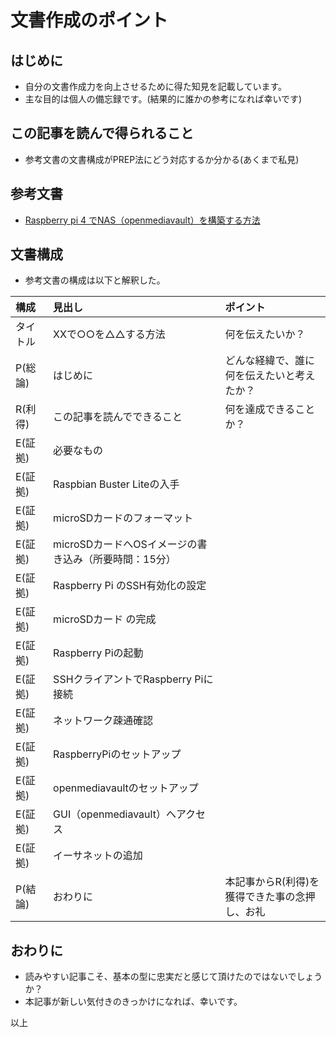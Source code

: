 # 文書作成のポイント

## はじめに
- 自分の文書作成力を向上させるために得た知見を記載しています。
- 主な目的は個人の備忘録です。(結果的に誰かの参考になれば幸いです)

## この記事を読んで得られること
- 参考文書の文書構成がPREP法にどう対応するか分かる(あくまで私見)

## 参考文書
- [Raspberry pi 4 でNAS（openmediavault）を構築する方法]( https://qiita.com/zono_0/items/1eb877ad9c6e5ac12532)

## 文書構成
- 参考文書の構成は以下と解釈した。

| 構成 | 見出し | ポイント |
| :--- | :--- | :--- |
| タイトル| XXで○○を△△する方法 | 何を伝えたいか？ |
| P(総論) | はじめに | どんな経緯で、誰に何を伝えたいと考えたか？ |
| R(利得) | この記事を読んでできること | 何を達成できることか？ |
| E(証拠) | 必要なもの |  |
| E(証拠) | Raspbian Buster Liteの入手 |  |
| E(証拠) | microSDカードのフォーマット |  |
| E(証拠) | microSDカードへOSイメージの書き込み（所要時間：15分） |  |
| E(証拠) | Raspberry Pi のSSH有効化の設定 |  |
| E(証拠) | microSDカード の完成 |  |
| E(証拠) | Raspberry Piの起動 |  |
| E(証拠) | SSHクライアントでRaspberry Piに接続 |  |
| E(証拠) | ネットワーク疎通確認 |  |
| E(証拠) | RaspberryPiのセットアップ |  |
| E(証拠) | openmediavaultのセットアップ |  |
| E(証拠) | GUI（openmediavault）へアクセス |  |
| E(証拠) | イーサネットの追加 |  |
| P(結論) | おわりに |本記事からR(利得)を獲得できた事の念押し、お礼 |

## おわりに
- 読みやすい記事こそ、基本の型に忠実だと感じて頂けたのではないでしょうか？
- 本記事が新しい気付きのきっかけになれば、幸いです。

以上